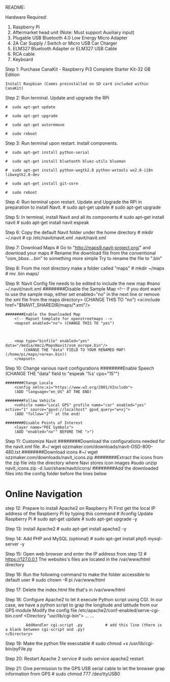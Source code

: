 README:

Hardware Required:
1. Raspberry Pi
2. Aftermarket head unit (Note: Must support Auxiliary input)
3. Plugable USB Bluetooth 4.0 Low Energy Micro Adapter 
4. 2A Car Supply / Switch or Micro USB Car Charger
5. ELM327 Bluetooth Adapter or ELM327 USB Cable
6. RCA cable 
7. Keyboard

Step 1: Purchase CanaKit - Raspberry Pi3 Complete Starter Kit-32 GB Edition

	Install Raspbian (Comes preinstalled on SD card included within CanaKit)
	
Step 2: Run terminal. Update and upgrade the RPi

	#  sudo apt-get update
	
	#  sudo apt-get upgrade
	
	#  sudo apt-get autoremove
	
	#  sudo reboot
	
Step 3: Run terminal upon restart. Install components.

	#  sudo apt-get install python-serial
	
	#  sudo apt-get install bluetooth bluez-utils blueman
	
	#  sudo apt-get install python-wxgtk2.8 python-wxtools wx2.8-i18n libwxgtk2.8-dev
	
	#  sudo apt-get install git-core
	
	#  sudo reboot 

Step 4: Run terminal upon restart. Update and Upgrade the RPi in preparation to install Navit.
	# sudo apt-get update
	# sudo apt-get upgrade

Step 5: In terminal, install Navit and all its components
	# sudo apt-get install navit
	# sudo apt-get install navit espeak

Step 6: Copy the default Navit folder under the home directory
	# mkdir ~/.navit
	# cp /etc/navit/navit.xml .navit/navit.xml

Step 7: Download Maps
	# Go to "http://maps9.navit-project.org/" and download your maps
	# Rename the download file from the conventional "osm_bbox....bin" to something more simple 
		Try to rename the file to "<area>.bin"

Step 8: From the root directory make a folder called "maps"
	# mkdir ~/maps
	# mv <area>.bin maps/

Step 9: Navit Config file needs to be edited to include the new map
	#nano ~/.navit/navit.xml
	########Disable the Sample Map
		<!-- If you dont want to use the sample map, either set enabled="no" in the next line or remove the xml file from the maps directory>
		<mapset enabled="yes"> (CHANGE THIS TO "no")
		<xi:include href="$NAVIT_SHAREDIR/maps/*.xml"/>
		</mapset>

	########Enable the Downloaded Map
		<!-- Mapset template for openstreetmaps -->
		<mapset enabled="no"> (CHANGE THIS TO "yes")
	


		<map type="binfile" enabled="yes" data="/media/mmc2/MapsNavit/osm_europe.bin"/> 
			(CHANGE THE "data" FIELD TO YOUR RENAMED MAP! (/home/pi/maps/<area>.bin))
		</mapset>

Step 10: Change various navit configurations
	########Enable Speech
		<speech type="cmdline" data="echo 'Fix the speech tag in navit.xml to let navit say:' '%s'" cps="15"/>
		(CHANGE THE "data" field to "espeak  '%s' cps="15"")

	########Change Locale
		<config xmlns:xi="https://www.w3.org/2001/XInclude"> 
		(ADD "language="en_US" AT THE END)

	########Follow Vehicle
		<vehicle name="Local GPS" profile name="car" enabled="yes" active="1" source="gpsd://localhost" gpsd_query="w+xj">
		(ADD "follow="2"" at the end)

	########Disable Points of Interest
		<layer name="POI Symbols"> 
		(ADD "enabled="no"" BEFORE THE ">")

Step 11: Customize Navit
	########Download the configurations needed for the navit.xml file.
		#~/ wget ozzmaker.com/downloads/navit-OSD-800-480.txt
	########Download icons
		#~/ wget ozzmaker.com/downloads/navit_icons.zip
	########Extract the icons from the zip file into the directory where Navi stores icon images
		#sudo unzip navit_icons.zip -d /usr/share/navit/icons/
	########Add the downloaded files into the config folder before the lines below
		<!-- for a debug log -->
		<log enabled="no" type="textfile_debug" data="debug %Y%m%d-%i.txt" flush_size="1000" flush_time="30"/>

# Online Navigation	
step 12: Prepare to install Apache2 on Raspberry Pi
	 First get the local IP address of the Raspberry Pi by typing this command 
	# ifconfig
	 Update Raspberry Pi
	# sudo apt-get update
	# sudo apt-get upgrade -y

Step 13: install Apache2
	# sudo apt-get install apache2 -y

Step 14: Add PHP and MySQL (optional)
	# sudo apt-get install php5 mysql-server -y

Step 15: Open web browser and enter the IP address from step 12
	# https://127.0.0.1
	The websites's files are located in the /var/www/html directory

Step 16: Run the following command to make the folder accessible to default user
	# sudo chown -R pi /var/www/html

Step 17: Delete the index.html file that's in /var/www/html

Step 18: Configure Apache2 to let it execute Python script using CGI. 
	In our case, we have a python script to grap the longitude and latitude from our GPS module
	Modify the config file /etc/apache2/conf-enabled/serve-cgi-bin.conf
	<Directory "usr/lib/cgi-bin">
             ... ...

             AddHandler cgi-script .py          # add this line (there is a blank between cgi-script and .py)
	</Directory>

Step 19: Make the python file executable
	# sudo chmod +x /usr/lib/cgi-bin/pyFile.py

Step 20: Restart Apache 2 service
	# sudo service apache2 restart

Step 21: Give permission to the GPS USB serial cable to let the browser grap information from GPS
	# sudo chmod 777 /dev/ttyUSB0